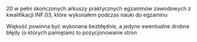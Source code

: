 20 w pełni skończonych arkuszy praktycznych egzaminów zawodowych z kwalifikacji INF.03, które wykonałem podczas nauki do egzaminu

Więkość powinna być wykonana bezbłędnie, a jedyne ewentualne drobne błędy (o których pamiętam) to pozycjonowanie stron
